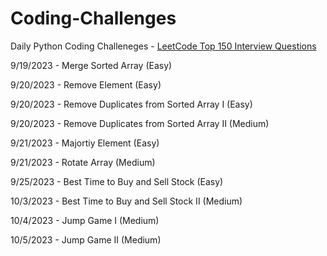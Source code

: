 # Coding-Challenges

Daily Python Coding Challeneges - [LeetCode Top 150 Interview Questions](https://leetcode.com/studyplan/top-interview-150/)

9/19/2023 - Merge Sorted Array (Easy)

9/20/2023 - Remove Element (Easy)

9/20/2023 - Remove Duplicates from Sorted Array I (Easy)

9/20/2023 - Remove Duplicates from Sorted Array II (Medium)

9/21/2023 - Majortiy Element (Easy)

9/21/2023 - Rotate Array (Medium)

9/25/2023 - Best Time to Buy and Sell Stock (Easy)

10/3/2023 - Best Time to Buy and Sell Stock II (Medium)

10/4/2023 - Jump Game I (Medium)

10/5/2023 - Jump Game II (Medium)